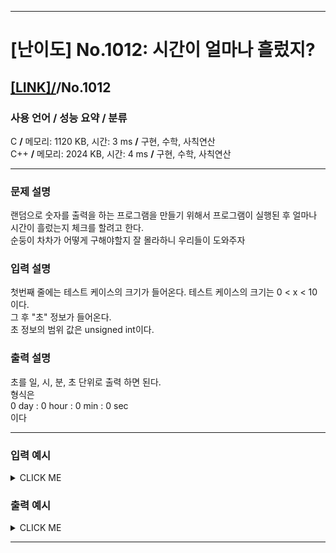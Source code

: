 <hr>

# [난이도] No.1012: 시간이 얼마나 흘렀지? 

## [[LINK]/](http://ascode.org/problem.php?id=1012)/No.1012 

### 사용 언어 / 성능 요약 / 분류 

C **/** 메모리: 1120 KB, 시간: 3 ms **/** 구현, 수학, 사칙연산 <br>
C++ **/** 메모리: 2024 KB, 시간: 4 ms **/** 구현, 수학, 사칙연산 <br>

<hr>

### 문제 설명 

랜덤으로 숫자를 출력을 하는 프로그램을 만들기 위해서 프로그램이 실행된 후 얼마나 시간이 흘렀는지 체크를 할려고 한다. <br>
순둥이 차차가 어떻게 구해야할지 잘 몰라하니 우리들이 도와주자 <br>

### 입력 설명 

첫번째 줄에는 테스트 케이스의 크기가 들어온다. 테스트 케이스의 크기는 0 < x < 10 이다. <br>
그 후 "초" 정보가 들어온다. <br>
초 정보의 범위 값은 unsigned int이다. <br>

### 출력 설명 

초를 일, 시, 분, 초 단위로 출력 하면 된다. <br>
형식은 <br>
0 day : 0 hour : 0 min : 0 sec <br>
이다 <br>

<hr>

### 입력 예시

<details><summary>CLICK ME</summary>
<pre>
<strong>4
6
60
3600
90000</strong>
</pre>
</details>

### 출력 예시

<details><summary>CLICK ME</summary>
<pre>
<strong>0 day : 0 hour : 0 min : 6 sec
0 day : 0 hour : 1 min : 0 sec
0 day : 1 hour : 0 min : 0 sec
1 day : 1 hour : 0 min : 0 sec</strong>
</pre>
</details>

<hr>
